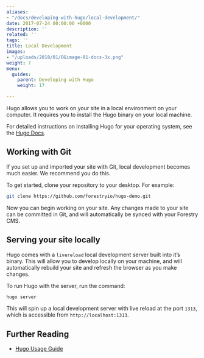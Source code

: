 ```yaml
---
aliases:
- "/docs/developing-with-hugo/local-development/"
date: 2017-07-24 00:00:00 +0000
description: ''
related: ''
tags: ''
title: Local Development
images:
- "/uploads/2018/01/OGimage-01-docs-3x.png"
weight: 7
menu:
  guides:
    parent: Developing with Hugo
    weight: 17

---
```

Hugo allows you to work on your site in a local environment on your computer. It requires you to install the Hugo binary on your local machine.

For detailed instructions on installing Hugo for your operating system, see the [Hugo Docs][1].

## Working with Git
If you set up and imported your site with Git, local development becomes much easier. We recommend you do this.

To get started, clone your repository to your desktop. For example:

```sh
git clone https://github.com/forestryio/hugo-demo.git
```

Now you can begin working on your site. Any changes made to your site can be committed in Git, and will automatically be synced with your Forestry CMS.

## Serving your site locally
Hugo comes with a `livereload` local development server built into it’s binary. This will allow you to develop locally on your machine, and will automatically rebuild your site and refresh the browser as you make changes.

To run Hugo with the server, run the command:

```sh
hugo server
```

This will spin up a local development server with live reload at the port `1313`, which is accessible from `http://localhost:1313`.

## Further Reading
- [Hugo Usage Guide](https://gohugo.io/overview/usage/)

[1]:	https://gohugo.io/overview/installing/
[2]:	https://app.forestry.io/dashboard
